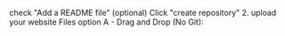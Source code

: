 check "Add a README file" (optional)
Click "create repository"
2. upload your website Files 
option A - Drag and Drop (No Git):
